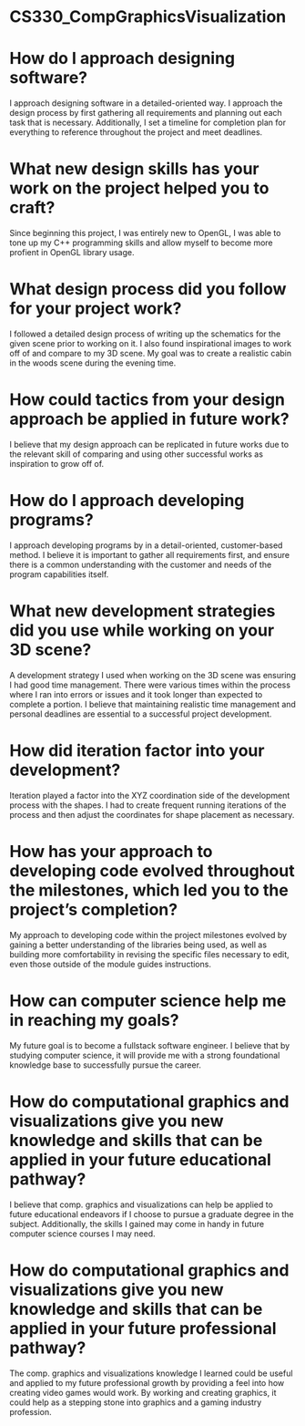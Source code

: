 # CS330_CompGraphicsVisualization

# How do I approach designing software?
I approach designing software in a detailed-oriented way. I approach the design process by first gathering all requirements and planning out each task that is necessary. Additionally, I set a timeline for completion plan for everything to reference throughout the project and meet deadlines.

# What new design skills has your work on the project helped you to craft?
Since beginning this project, I was entirely new to OpenGL, I was able to tone up my C++ programming skills and allow myself to become more profient in OpenGL library usage.

# What design process did you follow for your project work?
I followed a detailed design process of writing up the schematics for the given scene prior to working on it. I also found inspirational images to work off of and compare to my 3D scene. My goal was to create a realistic cabin in the woods scene during the evening time. 

# How could tactics from your design approach be applied in future work?
I believe that my design approach can be replicated in future works due to the relevant skill of comparing and using other successful works as inspiration to grow off of. 

# How do I approach developing programs?
I approach developing programs by in a detail-oriented, customer-based method. I believe it is important to gather all requirements first, and ensure there is a common understanding with the customer and needs of the program capabilities itself. 

# What new development strategies did you use while working on your 3D scene?
A development strategy I used when working on the 3D scene was ensuring I had good time management. There were various times within the process where I ran into errors or issues and it took longer than expected to complete a portion. I believe that maintaining realistic time management and personal deadlines are essential to a successful project development.

# How did iteration factor into your development?
Iteration played a factor into the XYZ coordination side of the development process with the shapes. I had to create frequent running iterations of the process and then adjust the coordinates for shape placement as necessary. 

# How has your approach to developing code evolved throughout the milestones, which led you to the project’s completion?
My approach to developing code within the project milestones evolved by gaining a better understanding of the libraries being used, as well as building more comfortability in revising the specific files necessary to edit, even those outside of the module guides instructions.

# How can computer science help me in reaching my goals?
My future goal is to become a fullstack software engineer. I believe that by studying computer science, it will provide me with a strong foundational knowledge base to successfully pursue the career. 

# How do computational graphics and visualizations give you new knowledge and skills that can be applied in your future educational pathway?
I believe that comp. graphics and visualizations can help be applied to future educational endeavors if I choose to pursue a graduate degree in the subject. Additionally, the skills I gained may come in handy in future computer science courses I may need. 

# How do computational graphics and visualizations give you new knowledge and skills that can be applied in your future professional pathway?
The comp. graphics and visualizations knowledge I learned could be useful and applied to my future professional growth by providing a feel into how creating video games would work. By working and creating graphics, it could help as a stepping stone into graphics and a gaming industry profession.
